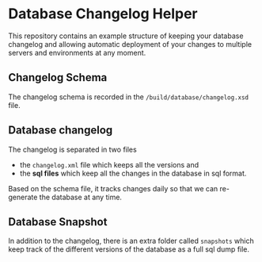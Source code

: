 # Database Changelog Helper
This repository contains an example structure of keeping your database changelog and allowing automatic deployment of your changes to multiple servers and environments at any moment.

## Changelog Schema
The changelog schema is recorded in the `/build/database/changelog.xsd` file.

## Database changelog
The changelog is separated in two files
* the `changelog.xml` file which keeps all the versions and
* the **sql files** which keep all the changes in the database in sql format.

Based on the schema file, it tracks changes daily so that we can re-generate the database at any time.

## Database Snapshot
In addition to the changelog, there is an extra folder called `snapshots` which keep track of the different versions of the database as a full sql dump file.
